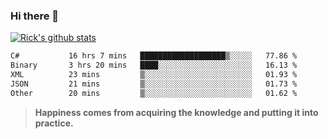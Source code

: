 ### Hi there 👋

<!--
**ricksu978/ricksu978** is a ✨ _special_ ✨ repository because its `README.md` (this file) appears on your GitHub profile.

Here are some ideas to get you started:

- 🔭 I’m currently working on ...
- 🌱 I’m currently learning ...
- 👯 I’m looking to collaborate on ...
- 🤔 I’m looking for help with ...
- 💬 Ask me about ...
- 📫 How to reach me: ...
- 😄 Pronouns: ...
- ⚡ Fun fact: ...
-->
[![Rick's github stats](https://github-readme-stats.vercel.app/api?username=ricksu978&theme=dark)](https://github.com/ricksu978/ricksu978)

<!--START_SECTION:waka-->

```txt
C#           16 hrs 7 mins   ███████████████████▒░░░░░   77.86 %
Binary       3 hrs 20 mins   ████░░░░░░░░░░░░░░░░░░░░░   16.13 %
XML          23 mins         ▒░░░░░░░░░░░░░░░░░░░░░░░░   01.93 %
JSON         21 mins         ▒░░░░░░░░░░░░░░░░░░░░░░░░   01.73 %
Other        20 mins         ▒░░░░░░░░░░░░░░░░░░░░░░░░   01.62 %
```

<!--END_SECTION:waka-->

> **Happiness comes from acquiring the knowledge and putting it into practice.**
